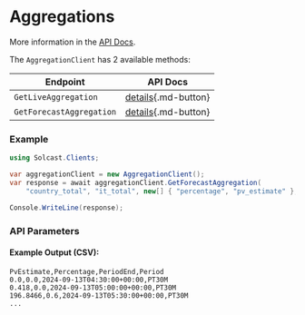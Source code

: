 # Aggregations

More information in the [API Docs](https://docs.solcast.com.au/#eacaa7d2-66d7-474f-82a2-eed6c77fae60).

The `AggregationClient` has 2 available methods:

| Endpoint            | API Docs                                                                                                |
|---------------------|---------------------------------------------------------------------------------------------------------|
| `GetLiveAggregation` | [details](https://docs.solcast.com.au/#3b09628d-0f9d-4a01-aa53-9af460d6c66a){.md-button}                |
| `GetForecastAggregation` | [details](https://docs.solcast.com.au/#feeb0565-ac06-473a-8cd1-b1493c5bcabb){.md-button}          |

### Example

```csharp
using Solcast.Clients;

var aggregationClient = new AggregationClient();
var response = await aggregationClient.GetForecastAggregation(
    "country_total", "it_total", new[] { "percentage", "pv_estimate" }, "csv");

Console.WriteLine(response);
```

### API Parameters

#### Example Output (CSV):
```csv
PvEstimate,Percentage,PeriodEnd,Period
0.0,0.0,2024-09-13T04:30:00+00:00,PT30M
0.418,0.0,2024-09-13T05:00:00+00:00,PT30M
196.8466,0.6,2024-09-13T05:30:00+00:00,PT30M
...
```